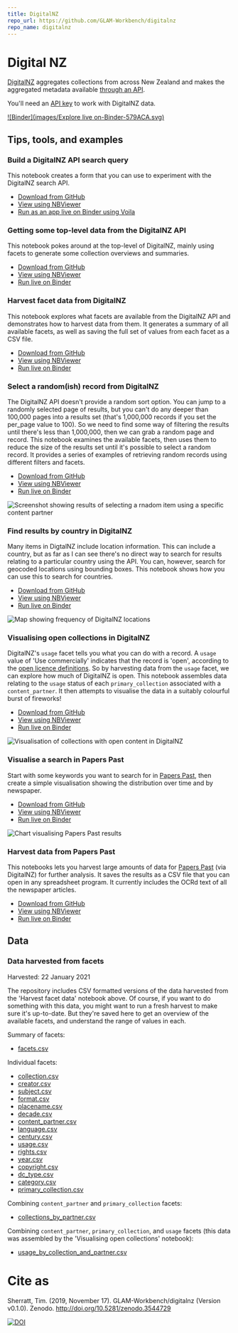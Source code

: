 ```yaml
---
title: DigitalNZ
repo_url: https://github.com/GLAM-Workbench/digitalnz
repo_name: digitalnz
---
```


# Digital NZ

[DigitalNZ](https://digitalnz.org/) aggregates collections from across New Zealand and makes the aggregated metadata available [through an API](https://digitalnz.org/developers).

You'll need an [API key](https://digitalnz.org/developers/getting-started) to work with DigitalNZ data.

[![Binder](images/Explore live on-Binder-579ACA.svg)](https://mybinder.org/v2/gh/GLAM-Workbench/digitalnz/master?urlpath=lab)

## Tips, tools, and examples

### Build a DigitalNZ API search query

This notebook creates a form that you can use to experiment with the DigitalNZ search API.

* [Download from GitHub](https://github.com/GLAM-Workbench/digitalnz/blob/master/build_api_query.ipynb)
* [View using NBViewer](https://nbviewer.jupyter.org/github/GLAM-Workbench/digitalnz/blob/master/build_api_query.ipynb)
* [Run as an app live on Binder using Voila](https://mybinder.org/v2/gh/GLAM-Workbench/digitalnz/master?urlpath=voila%2Frender%2Fbuild_api_query.ipynb)

### Getting some top-level data from the DigitalNZ API  

This notebook pokes around at the top-level of DigitalNZ, mainly using facets to generate some collection overviews and summaries.

* [Download from GitHub](https://github.com/GLAM-Workbench/digitalnz/blob/master/Top-level-data-in-DigitalNZ.ipynb)
* [View using NBViewer](https://nbviewer.jupyter.org/github/GLAM-Workbench/digitalnz/blob/master/Top-level-data-in-DigitalNZ.ipynb)
* [Run live on Binder](https://mybinder.org/v2/gh/GLAM-Workbench/digitalnz/master?urlpath=lab/tree/Top-level-data-in-DigitalNZ.ipynb)

### Harvest facet data from DigitalNZ

This notebook explores what facets are available from the DigitalNZ API and demonstrates how to harvest data from them. It generates a summary of all available facets, as well as saving the full set of values from each facet as a CSV file.

* [Download from GitHub](https://github.com/GLAM-Workbench/digitalnz/blob/master/harvest_facet_data.ipynb)
* [View using NBViewer](https://nbviewer.jupyter.org/github/GLAM-Workbench/digitalnz/blob/master/harvest_facet_data.ipynb)
* [Run live on Binder](https://mybinder.org/v2/gh/GLAM-Workbench/digitalnz/master?urlpath=lab/tree/harvest_facet_data.ipynb)

### Select a random(ish) record from DigitalNZ

The DigitalNZ API doesn't provide a random sort option. You can jump to a randomly selected page of results, but you can't do any deeper than 100,000 pages into a results set (that's 1,000,000 records if you set the per_page value to 100). So we need to find some way of filtering the results until there's less than 1,000,000, then we can grab a random page and record. This notebook examines the available facets, then uses them to reduce the size of the results set until it's possible to select a random record. It provides a series of examples of retrieving random records using different filters and facets.

* [Download from GitHub](https://github.com/GLAM-Workbench/digitalnz/blob/master/select_a_random_record.ipynb)
* [View using NBViewer](https://nbviewer.jupyter.org/github/GLAM-Workbench/digitalnz/blob/master/select_a_random_record.ipynb)
* [Run live on Binder](https://mybinder.org/v2/gh/GLAM-Workbench/digitalnz/master?urlpath=lab/tree/select_a_random_record.ipynb)

![Screenshot showing results of selecting a rnadom item using a specific content partner](images/dnz-random.png)

### Find results by country in DigitalNZ
Many items in DigtalNZ include location information. This can include a country, but as far as I can see there's no direct way to search for results relating to a particular country using the API. You can, however, search for geocoded locations using bounding boxes. This notebook shows how you can use this to search for countries.

* [Download from GitHub](https://github.com/GLAM-Workbench/digitalnz/blob/master/Results-by-country-in-DigitalNZ.ipynb)
* [View using NBViewer](https://nbviewer.jupyter.org/github/GLAM-Workbench/digitalnz/blob/master/Results-by-country-in-DigitalNZ.ipynb)
* [Run live on Binder](https://mybinder.org/v2/gh/GLAM-Workbench/digitalnz/master?urlpath=lab/tree/Results-by-country-in-DigitalNZ.ipynb)

![Map showing frequency of DigitalNZ locations](images/digitalnz_map.png)

### Visualising open collections in DigitalNZ

DigitalNZ's `usage` facet tells you what you can do with a record. A `usage` value of 'Use commercially' indicates that the record is 'open', according to the [open licence definitions](https://opendefinition.org/licenses/). So by harvesting data from the `usage` facet, we can explore how much of DigitalNZ is open. This notebook assembles data relating to the `usage` status of each `primary_collection` associated with a `content_partner`. It then attempts to visualise the data in a suitably colourful burst of fireworks!

* [Download from GitHub](https://github.com/GLAM-Workbench/digitalnz/blob/master/visualise_open_collections.ipynb)
* [View using NBViewer](https://nbviewer.jupyter.org/github/GLAM-Workbench/digitalnz/blob/master/visualise_open_collections.ipynb)
* [Run live on Binder](https://mybinder.org/v2/gh/GLAM-Workbench/digitalnz/master?urlpath=lab/tree/visualise_open_collections.ipynb)

![Visualisation of collections with open content in DigitalNZ](images/dnz-fireworks.png)

### Visualise a search in Papers Past
Start with some keywords you want to search for in [Papers Past](https://paperspast.natlib.govt.nz/), then create a simple visualisation showing the distribution over time and by newspaper.  

* [Download from GitHub](https://github.com/GLAM-Workbench/digitalnz/blob/master/Visualise-a-search-in-PapersPast.ipynb)
* [View using NBViewer](https://nbviewer.jupyter.org/github/GLAM-Workbench/digitalnz/blob/master/Visualise-a-search-in-PapersPast.ipynb)
* [Run live on Binder](https://mybinder.org/v2/gh/GLAM-Workbench/digitalnz/master?urlpath=lab/tree/Visualise-a-search-in-PapersPast.ipynb)

![Chart visualising Papers Past results](images/digitalnz.png)

### Harvest data from Papers Past  
This notebooks lets you harvest large amounts of data for [Papers Past](https://paperspast.natlib.govt.nz/) (via DigitalNZ) for further analysis. It saves the results as a CSV file that you can open in any spreadsheet program. It currently includes the OCRd text of all the newspaper articles.

* [Download from GitHub](https://github.com/GLAM-Workbench/digitalnz/blob/master/Harvest-data-from-PapersPast.ipynb)
* [View using NBViewer](https://nbviewer.jupyter.org/github/GLAM-Workbench/digitalnz/blob/master/Harvest-data-from-PapersPast.ipynb)
* [Run live on Binder](https://mybinder.org/v2/gh/GLAM-Workbench/digitalnz/master?urlpath=lab/tree/Harvest-data-from-PapersPast.ipynb)


## Data

### Data harvested from facets

Harvested: 22 January 2021

The repository includes CSV formatted versions of the data harvested from the 'Harvest facet data' notebook above. Of course, if you want to do something with this data, you might want to run a fresh harvest to make sure it's up-to-date. But they're saved here to get an overview of the available facets, and understand the range of values in each.

Summary of facets:

* [facets.csv](https://github.com/GLAM-Workbench/digitalnz/blob/master/facets/facets.csv)

Individual facets:

* [collection.csv](https://github.com/GLAM-Workbench/digitalnz/blob/master/facets/category.csv)
* [creator.csv](https://github.com/GLAM-Workbench/digitalnz/blob/master/facets/creator.csv)
* [subject.csv](https://github.com/GLAM-Workbench/digitalnz/blob/master/facets/subject.csv)
* [format.csv](https://github.com/GLAM-Workbench/digitalnz/blob/master/facets/format.csv)
* [placename.csv](https://github.com/GLAM-Workbench/digitalnz/blob/master/facets/placename.csv)
* [decade.csv](https://github.com/GLAM-Workbench/digitalnz/blob/master/facets/decade.csv)
* [content_partner.csv](https://github.com/GLAM-Workbench/digitalnz/blob/master/facets/content_partner.csv)
* [language.csv](https://github.com/GLAM-Workbench/digitalnz/blob/master/facets/language.csv)
* [century.csv](https://github.com/GLAM-Workbench/digitalnz/blob/master/facets/century.csv)
* [usage.csv](https://github.com/GLAM-Workbench/digitalnz/blob/master/facets/usage.csv)
* [rights.csv](https://github.com/GLAM-Workbench/digitalnz/blob/master/facets/rights.csv)
* [year.csv](https://github.com/GLAM-Workbench/digitalnz/blob/master/facets/year.csv)
* [copyright.csv](https://github.com/GLAM-Workbench/digitalnz/blob/master/facets/copyright.csv)
* [dc_type.csv](https://github.com/GLAM-Workbench/digitalnz/blob/master/facets/dc_type.csv)
* [category.csv](https://github.com/GLAM-Workbench/digitalnz/blob/master/facets/category.csv)
* [primary_collection.csv](https://github.com/GLAM-Workbench/digitalnz/blob/master/facets/primary_collection.csv)

Combining `content_partner` and `primary_collection` facets:

* [collections_by_partner.csv](https://github.com/GLAM-Workbench/digitalnz/blob/master/facets/collections_by_partner.csv)

Combining `content_partner`, `primary_collection`, and `usage` facets (this data was assembled by the 'Visualising open collections' notebook):

* [usage_by_collection_and_partner.csv](https://github.com/GLAM-Workbench/digitalnz/blob/master/facets/collections_by_partner.csv)

# Cite as

Sherratt, Tim. (2019, November 17). GLAM-Workbench/digitalnz (Version v0.1.0). Zenodo. <http://doi.org/10.5281/zenodo.3544729>

[![DOI](https://zenodo.org/badge/DOI/10.5281/zenodo.3544729.svg)](https://doi.org/10.5281/zenodo.3544729)
